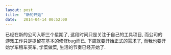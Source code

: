 ```yaml
---
layout: post
title:  "新的开始"
date:   2014-04-14 00:52:00
---
```

已经在新的公司入职三个星期了, 这段时间只是关注于自己的工具项目, 而公司的游戏工作只是提留在基本的修修bug而已. 下周就要开始正式的需求了, 而我也要开始学车租车买车, 学菜做菜, 生活的节奏已经开始了. 